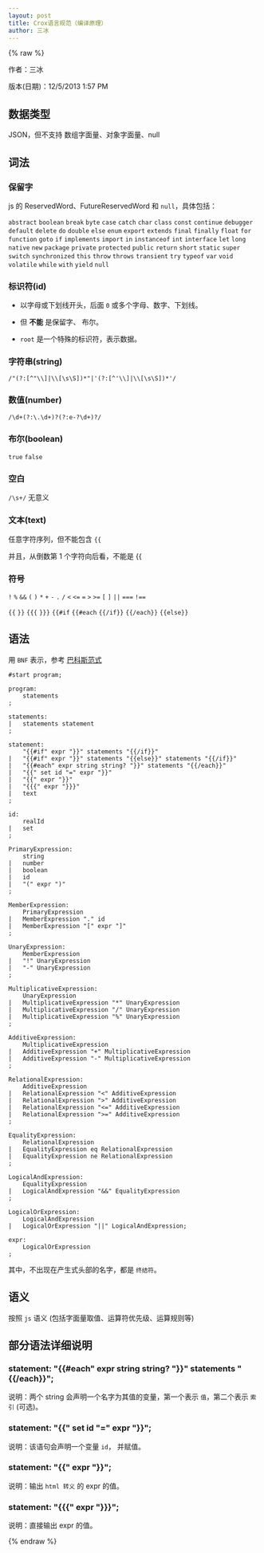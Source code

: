 ```yaml
---
layout: post
title: Crox语言规范（编译原理）
author: 三冰
---
```


{% raw %}

作者：三冰

版本(日期)：12/5/2013 1:57 PM

## 数据类型

JSON，但不支持 数组字面量、对象字面量、null

## 词法

### 保留字

js 的 ReservedWord、FutureReservedWord 和 `null`，具体包括：

`abstract` `boolean` `break` `byte` `case` `catch` `char` `class` `const` `continue` `debugger` `default` `delete` `do` `double` `else` `enum` `export` `extends` `final` `finally` `float` `for` `function` `goto` `if` `implements` `import` `in` `instanceof` `int` `interface` `let` `long` `native` `new` `package` `private` `protected` `public` `return` `short` `static` `super` `switch` `synchronized` `this` `throw` `throws` `transient` `try` `typeof` `var` `void` `volatile` `while` `with` `yield` `null`

### 标识符(id)

- 以字母或下划线开头，后面 `0` 或多个字母、数字、下划线。

- 但 **不能** 是保留字、 布尔。

- `root` 是一个特殊的标识符，表示数据。 

### 字符串(string)

`/"(?:[^"\\]|\\[\s\S])*"|'(?:[^'\\]|\\[\s\S])*'/ `

### 数值(number)

`/\d+(?:\.\d+)?(?:e-?\d+)?/`

### 布尔(boolean)

`true` `false`

### 空白 

`/\s+/` 无意义

### 文本(text)

任意字符序列，但不能包含 `{{`

并且，从倒数第 1 个字符向后看，不能是 {{ 

### 符号 

`!` `%` `&&` `(` `)` `*` `+` `-` `.` `/` `<` `<=` `=` `>` `>=` `[` `]` `||` `===` `!==`

`{{` `}}` `{{{` `}}}` `{{#if` `{{#each` `{{/if}}` `{{/each}}` `{{else}}`

## 语法

用 `BNF` 表示，参考 [巴科斯范式](http://zh.wikipedia.org/wiki/%E5%B7%B4%E7%A7%91%E6%96%AF%E8%8C%83%E5%BC%8F)

```
#start program;

program:
    statements
;

statements:
|   statements statement
;

statement:
    "{{#if" expr "}}" statements "{{/if}}"
|   "{{#if" expr "}}" statements "{{else}}" statements "{{/if}}"
|   "{{#each" expr string string? "}}" statements "{{/each}}"
|   "{{" set id "=" expr "}}"
|   "{{" expr "}}"
|   "{{{" expr "}}}"
|   text
;

id:
    realId 
|   set
; 

PrimaryExpression:
    string
|   number
|   boolean
|   id
|   "(" expr ")"
;

MemberExpression:
    PrimaryExpression
|   MemberExpression "." id
|   MemberExpression "[" expr "]" 
;

UnaryExpression:
    MemberExpression
|   "!" UnaryExpression
|   "-" UnaryExpression
; 

MultiplicativeExpression:
    UnaryExpression
|   MultiplicativeExpression "*" UnaryExpression
|   MultiplicativeExpression "/" UnaryExpression
|   MultiplicativeExpression "%" UnaryExpression
;

AdditiveExpression:
    MultiplicativeExpression
|   AdditiveExpression "+" MultiplicativeExpression
|   AdditiveExpression "-" MultiplicativeExpression
;

RelationalExpression:
    AdditiveExpression
|   RelationalExpression "<" AdditiveExpression
|   RelationalExpression ">" AdditiveExpression
|   RelationalExpression "<=" AdditiveExpression
|   RelationalExpression ">=" AdditiveExpression
;

EqualityExpression:
    RelationalExpression
|   EqualityExpression eq RelationalExpression
|   EqualityExpression ne RelationalExpression
;

LogicalAndExpression:
    EqualityExpression
|   LogicalAndExpression "&&" EqualityExpression
;

LogicalOrExpression:
    LogicalAndExpression
|   LogicalOrExpression "||" LogicalAndExpression;

expr:
    LogicalOrExpression
;

```

其中，不出现在产生式头部的名字，都是 `终结符`。

## 语义

按照 `js` 语义 (包括字面量取值、运算符优先级、运算规则等)

## 部分语法详细说明

### **statement: "{{#each" expr string string? "}}" statements "{{/each}}";**

说明：两个 string 会声明一个名字为其值的变量，第一个表示 `值`，第二个表示 `索引` (可选)。

### **statement: "{{" set id "=" expr "}}";**

说明：该语句会声明一个变量 `id`， 并赋值。 

### **statement: "{{" expr "}}";**

说明：输出 `html 转义` 的 expr 的值。

### **statement: "{{{" expr "}}}";**

说明：直接输出 expr 的值。




{% endraw %}